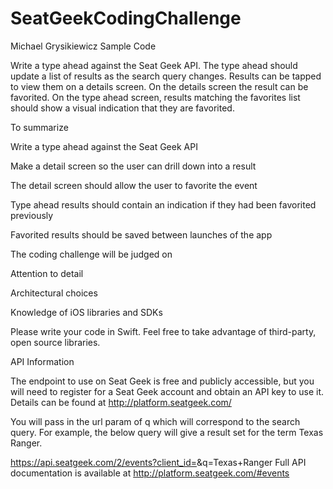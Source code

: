 # SeatGeekCodingChallenge
Michael Grysikiewicz Sample Code

Write a type ahead against the Seat Geek API. The type ahead should update a list of results as the search query changes. Results can be tapped to view them on a details screen. On the details screen the result can be favorited. On the type ahead screen, results matching the favorites list should show a visual indication that they are favorited.

To summarize

Write a type ahead against the Seat Geek API

Make a detail screen so the user can drill down into a result

The detail screen should allow the user to favorite the event

Type ahead results should contain an indication if they had been favorited previously

Favorited results should be saved between launches of the app


The coding challenge will be judged on

Attention to detail

Architectural choices

Knowledge of iOS libraries and SDKs

Please write your code in Swift. Feel free to take advantage of third-party, open source libraries.

API Information

The endpoint to use on Seat Geek is free and publicly accessible, but you will need to register for a Seat Geek account and obtain an API key to use it. Details can be found at http://platform.seatgeek.com/

You will pass in the url param of q which will correspond to the search query. For example, the below query will give a result set for the term Texas Ranger.

https://api.seatgeek.com/2/events?client_id=<your client id>&q=Texas+Ranger
Full API documentation is available at http://platform.seatgeek.com/#events
